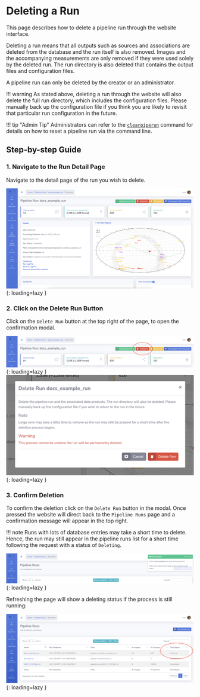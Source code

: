 # Deleting a Run

This page describes how to delete a pipeline run through the website interface.

Deleting a run means that all outputs such as sources and associations are deleted from the database and the run itself is also removed.
Images and the accompanying measurements are only removed if they were used solely by the deleted run.
The run directory is also deleted that contains the output files and configuration files.

A pipeline run can only be deleted by the creator or an administrator.

!!! warning
    As stated above, deleting a run through the website will also delete the full run directory, which includes the configuration files.
    Please manually back up the configuration file if you think you are likely to revisit that particular run configuration in the future.

!!! tip "Admin Tip"
    Administrators can refer to the [`clearpiperun`](../adminusage/cli/#clearpiperun) command for details on how to reset a pipeline run via the command line.

## Step-by-step Guide

### 1. Navigate to the Run Detail Page

Navigate to the detail page of the run you wish to delete.

![!Pipeline run detail page.](../img/docs-example-run-detail.png){: loading=lazy }

### 2. Click on the Delete Run Button

Click on the `Delete Run` button at the top right of the page, to open the confirmation modal.

![!Delete Run button.](../img/delete-run-button.png){: loading=lazy }
![!Delete Run confirmation modal.](../img/delete-run-modal.png){: loading=lazy }

### 3. Confirm Deletion

To confirm the deletion click on the `Delete Run` button in the modal.
Once pressed the website will direct back to the `Pipeline Runs` page and a confirmation message will appear in the top right.

!!! note
    Runs with lots of database entries may take a short time to delete.
    Hence, the run may still appear in the pipeline runs list for a short time following the request with a status of `Deleting`.

![!Delete Run notification.](../img/delete-run-notification.png){: loading=lazy }

Refreshing the page will show a deleting status if the process is still running:

![!Delete Run deleting status.](../img/delete-run-deleting-status.png){: loading=lazy }
